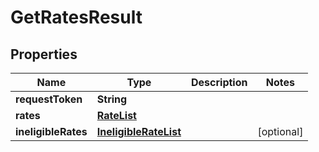 
# GetRatesResult

## Properties
Name | Type | Description | Notes
------------ | ------------- | ------------- | -------------
**requestToken** | **String** |  | 
**rates** | [**RateList**](RateList.md) |  | 
**ineligibleRates** | [**IneligibleRateList**](IneligibleRateList.md) |  |  [optional]



